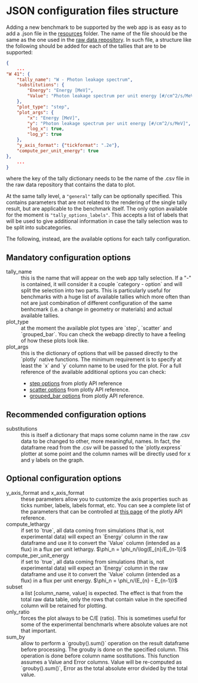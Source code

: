 # JSON configuration files structure

Adding a new benchmark to be supported by the web app is as easy as to add a .json file in the [resources](../jadewa/resources/) folder. The name of the file shoould be the same as the one used in the [raw data repository](https://github.com/JADE-V-V/JADE-RAW-RESULTS). In such file, a structure like the following should be added for each of the tallies that are to be supported:

```json
{
    ...
"W 41": {
    "tally_name": "W - Photon leakage spectrum",
    "substitutions": {
        "Energy": "Energy [MeV]",
        "Value": "Photon leakage spectrum per unit energy [#/cm^2/s/MeV]"
    },
    "plot_type": "step",
    "plot_args": {
        "x": "Energy [MeV]",
        "y": "Photon leakage spectrum per unit energy [#/cm^2/s/MeV]",
        "log_x": true,
        "log_y": true
    },
    "y_axis_format": {"tickformat": ".2e"},
    "compute_per_unit_energy": true
},
    ...
}
```

where the key of the tally dictionary needs to be the name of the .csv file  in the raw data repository that contains the data to plot.

At the same tally level, a `"general"` tally can be optionally specified. This contains parameters that are not related to the rendering of the single tally result, but are applicable to the benchmark itself. The only option available for the moment is `"tally_options_labels"`. This accepts a list of labels that will be used to give additional information in case the tally selection was to be split into subcategories.

The following, instead, are the available options for each tally configuration.

## Mandatory configuration options

<dl>
  <dt>tally_name</dt>
  <dd>this is the name that will appear on the web app tally selection. If a "-" is contained, it will consider it a couple `category - option` and will split the selection into two parts. This is particularly useful for benchmarks with a huge list of available tallies which more often than not are just combination of different configuration of the same benhcmark (i.e. a change in geometry or materials) and actual available tallies.</dd>
  <dt>plot_type</dt>
  <dd>at the moment the available plot types are `step`, `scatter` and `grouped_bar`. You can check the webapp directly to have a feeling of how these plots look like.</dd>
  <dt>plot_args</dt>
  <dd>this is the dictionary of options that will be passed directly to the `plotly` native functions. The minimum requirement is to specify at least the `x` and `y` column name to be used for the plot. For a full reference of the available additional options you can check:
  <ul>
  <li><a href=https://plotly.com/python-api-reference/generated/plotly.express.line.html>step options</a> from plotly API reference</li>
  <li><a href=https://plotly.com/python-api-reference/generated/plotly.express.scatter.html>scatter options</a> from plotly API reference. </li> 
  <li><a href=https://plotly.com/python-api-reference/generated/plotly.express.bar>grouped_bar options</a> from plotly API reference. </li>
  </ul>
  </dd>
</dl>


## Recommended configuration options

<dl>
  <dt>substitutions</dt>
  <dd>this is itself a dictionary that maps some column name in the raw .csv data
to be changed to other, more meaningful, names. In fact, the dataframe read from
the .csv will be passed to the `plotly.express` plotter at some point and the
column names will be directly used for x and y labels on the graph.</dd>
</dl>

## Optional configuration options

<dl>
  <dt>y_axis_format and x_axis_format</dt>
  <dd>these parameters allow you to customize the axis properties such as ticks number, labels, labels format, etc. You can see a complete list of the parameters that can be controlled at <a href=https://plotly.com/python/reference/layout/xaxis>this page</a> of the plotly API reference.</dd>
  <dt>compute_lethargy</dt>
  <dd>if set to `true`, all data coming from simulations (that is, not experimental data) will expect an `Energy` column in the raw dataframe and use it to convert the `Value` column (intended as a flux) in a flux per unit lethargy. $\phi_n = \phi_n/\log(E_{n}/E_{n-1})$</dd>
  <dt>compute_per_unit_energy</dt>
  <dd>if set to `true`, all data coming from simulations (that is, not experimental data) will expect an `Energy` column in the raw dataframe and use it to convert the `Value` column (intended as a flux) in a flux per unit energy. $\phi_n = \phi_n/(E_{n} - E_{n-1})$</dd>
  <dt>subset</dt>
  <dd>a list [column_name, value] is expected. The effect is that from the total raw data table, only the rows that contain value in the specified column will be retained for plotting.</dd>
  <dt>only_ratio</dt>
  <dd>forces the plot always to be C/E (ratio). This is sometimes useful for
  some of the experimental benchmarls where absolute values are not that important.</dd>
  <dt>sum_by</dt>
  <dd>allow to perform a `grouby().sum()` operation on the result dataframe
  before processing. The grouby is done on the specified column. This operation is done before column name sostitutions. This function assumes
  a Value and Error columns. Value will be re-computed as `grouby().sum()`, 
  Error as the total absolute error divided by the total value. </dd>
</dl>
